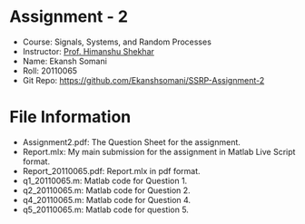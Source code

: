 # Assignment - 2

- Course: Signals, Systems, and Random Processes
- Instructor: [Prof. Himanshu Shekhar](https://iitgn.ac.in/faculty/ee/fac-himanshu)
- Name: Ekansh Somani
- Roll: 20110065
- Git Repo: https://github.com/Ekanshsomani/SSRP-Assignment-2

# File Information

- Assignment2.pdf: The Question Sheet for the assignment.
- Report.mlx: My main submission for the assignment in Matlab Live Script format.
- Report_20110065.pdf: Report.mlx in pdf format.
- q1_20110065.m: Matlab code for Question 1.
- q2_20110065.m: Matlab code for Question 2.
- q4_20110065.m: Matlab code for Question 4.
- q5_20110065.m: Matlab code for question 5.